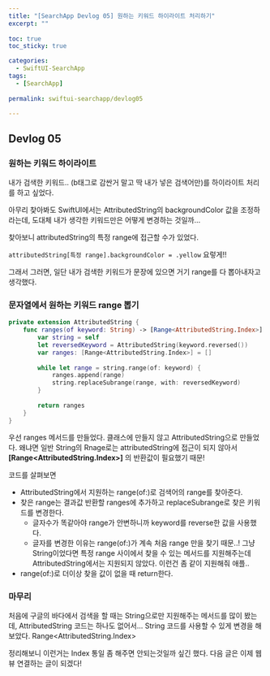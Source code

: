 ```yaml
---
title: "[SearchApp Devlog 05] 원하는 키워드 하이라이트 처리하기"
excerpt: ""
  
toc: true
toc_sticky: true

categories:
  - SwiftUI-SearchApp
tags:
  - [SearchApp]
  
permalink: swiftui-searchapp/devlog05

---
```


## Devlog 05

### 원하는 키워드 하이라이트

내가 검색한 키워드.. (b태그로 감싼거 말고 딱 내가 넣은 검색어만)를 하이라이트 처리를 하고 싶었다.

아무리 찾아봐도 SwiftUI에서는 AttributedString의 backgroundColor 값을 조정하라는데, 도대체 내가 생각한 키워드만은 어떻게 변경하는 것일까...

찾아보니 attributedString의 특정 range에 접근할 수가 있었다.

`attributedString[특정 range].backgroundColor = .yellow` 요렇게!!

그래서 그러면, 일단 내가 검색한 키워드가 문장에 있으면 거기 range를 다 뽑아내자고 생각했다.

### 문자열에서 원하는 키워드 range 뽑기

```swift
private extension AttributedString {
    func ranges(of keyword: String) -> [Range<AttributedString.Index>] {
        var string = self
        let reversedKeyword = AttributedString(keyword.reversed())
        var ranges: [Range<AttributedString.Index>] = []
        
        while let range = string.range(of: keyword) {
            ranges.append(range)
            string.replaceSubrange(range, with: reversedKeyword)
        }
        
        return ranges
    }
}
```
우선 ranges 메서드를 만들었다. 클래스에 만들지 않고 AttributedString으로 만들었다. 왜냐면 일반 String의 Rnage로는 attributedString에 접근이 되지 않아서 **[Range<AttributedString.Index>]** 의 반환값이 필요했기 때문!

코드를 살펴보면 
- AttributedString에서 지원하는 range(of:)로 검색어의 range를 찾아준다.
- 찾은 range는 결과값 반환할 ranges에 추가하고 replaceSubrange로 찾은 키워드를 변경한다.
   - 글자수가 똑같아야 range가 안변하니까 keyword를 reverse한 값을 사용했다.
   - 글자를 변경한 이유는 range(of:)가 계속 처음 range 만을 찾기 때문..! 그냥 String이었다면 특정 range 사이에서 찾을 수 있는 메서드를 지원해주는데 AttributedString에서는 지원되지 않았다. 이런건 좀 같이 지원해줘 애플..
- range(of:)로 더이상 찾을 값이 없을 때 return한다.

### 마무리
처음에 구글의 바다에서 검색을 할 때는 String으로만 지원해주는 메서드를 많이 봤는데, AttributedString 코드는 하나도 없어서... String 코드를 사용할 수 있게 변경을 해보았다. Range<AttributedString.Index> 

정리해보니 이런거는 Index 통일 좀 해주면 안되는것일까 싶긴 했다. 다음 글은 이제 웹뷰 연결하는 글이 되겠다!
